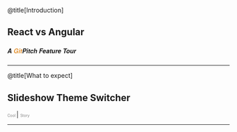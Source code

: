 @title[Introduction]
## React vs Angular
##### <span style="font-family:Helvetica Neue; font-weight:bold">A <span style="color:#e49436">Git</span>Pitch Feature Tour</span>

---
@title[What to expect]

## Slideshow Theme Switcher
<span style="font-size:0.6em; color:gray"> Cool </span> |
<span style="font-size:0.6em; color:gray"> Story </span>

---
